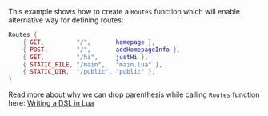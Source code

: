 This example shows how to create a `Routes` function which will enable alternative way for defining routes:

```lua
Routes {
    { GET,         "/",       homepage },
    { POST,        "/",       addHomepageInfo },
    { GET,         "/hi",     justHi },
    { STATIC_FILE, "/main",   "main.lua" },
    { STATIC_DIR,  "/public", "public" },
}
```

Read more about why we can drop parenthesis while calling `Routes` function here: [Writing a DSL in Lua](https://leafo.net/guides/dsl-in-lua.html)